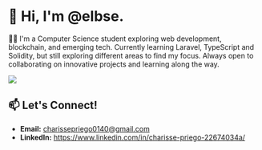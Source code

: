 # 👋 Hi, I'm **@elbse**. 

👩‍💻 I'm a Computer Science student exploring web development, blockchain, and emerging tech. Currently learning Laravel, TypeScript and Solidity, but still exploring different areas to find my focus. Always open to collaborating on innovative projects and learning along the way.

<p align="left">

  <a href="https://skillicons.dev">
    <img src="https://skillicons.dev/icons?i=html,css,js,mysql,tailwind,solidity,laravel,git,github" />
  </a>
</p>

## 📫 **Let's Connect!**
- **Email:** [charissepriego0140@gmail.com](mailto:charissepriego0140@gmail.com)
- **Linkedln:** https://www.linkedin.com/in/charisse-priego-22674034a/






